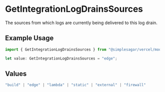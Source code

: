 # GetIntegrationLogDrainsSources

The sources from which logs are currently being delivered to this log drain.

## Example Usage

```typescript
import { GetIntegrationLogDrainsSources } from "@simplesagar/vercel/models/getintegrationlogdrainsop.js";

let value: GetIntegrationLogDrainsSources = "edge";
```

## Values

```typescript
"build" | "edge" | "lambda" | "static" | "external" | "firewall"
```